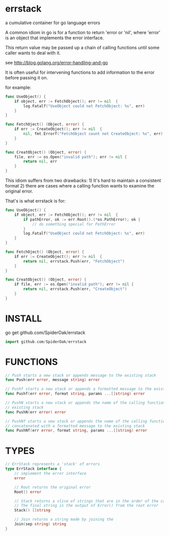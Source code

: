 errstack
========

a cumulative container for go language errors

A common idiom in go is for a function to return 'error or 'nil',
where 'error' is an object that implements the error interface.

This return value may be passed up a chain of calling functions until
some caller wants to deal with it.

see http://blog.golang.org/error-handling-and-go

It is often useful for intervening functions to add information to the
error before passing it on.

for example:

```go
func UseObject() {
	if object, err := FetchObject(); err != nil  {
		log.Fatalf("UseObject could not FetchObject: %s", err)
	}
}

func FetchOject() (Object, error) {
	if err := CreateObject(); err != nil  {
		nil, fmt.Errorf("FetchObject count not CreateObject: %s", err)
	}
}

func CreatObject() (Object, error) {
	file, err := os.Open("invalid path"); err != nil {
		return nil, err
	}
}
```

This idiom suffers from two drawbacks:
    1) It's hard to maintain a consistent format
    2) there are cases where a calling function wants to examine the original
       error.

That's is what errstack is for:

```go
func UseObject() {
	if object, err := FetchObject(); err != nil  {
		if pathError, ok := err.Root().(*os.PathError); ok {
			// do something special for PathError
		}
		log.Fatalf("UseObject could not FetchObject: %s", err)
	}
}

func FetchOject() (Object, error) {
	if err := CreateObject(); err != nil  {
		return nil, errstack.Push(err, "FetchObject")
	}
}

func CreatObject() (Object, error) {
	if file, err := os.Open("invalid path"); err != nil {
		return nil, errstack.Push(err, "CreateObject")
	}
}
```

INSTALL
=======
go get github.com/SpiderOak/errstack

```go
import github.com/SpiderOak/errstack
```

FUNCTIONS
=========

```go
// Push starts a new stack or appends message to the existing stack
func Push(err error, message string) error

// Pushf starts a new stack or appends a formatted message to the existing stack
func Pushf(err error, format string, params ...[]string) error

// PushN starts a new stack or appends the name of the calling function to the
// existing stack
func PushN(err error) error

// PushNf starts a new stack or appends the name of the calling function
// concatenated with a formatted message to the existing stack
func PushNf(err error, format string, params ...[]string) error

```

TYPES
=====

```go
// ErrStack represents a 'stack' of errors
type ErrStack interface {
    // implement the error interface
    error

    // Root returns the original error
    Root() error

    // Stack returns a slice of strings that are in the order of the call stack.
    // The final string is the output of Error() from the root error
    Stack() []string

    // Join returns a string made by joining the
    Join(sep string) string
}
```